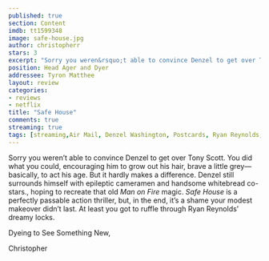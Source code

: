 ```yaml
---
published: true
section: Content
imdb: tt1599348
image: safe-house.jpg
author: christopherr
stars: 3 
excerpt: "Sorry you weren&rsquo;t able to convince Denzel to get over Tony Scott. You did what you could, encouraging him to grow out his hair, brave a little grey&mdash;basically, to act his age. But it hardly makes a difference. Denzel still surrounds himself with epileptic cameramen and handsome whitebread co-stars., hoping to recreate that old <em>Man on Fire</em> magic."
position: Head Ager and Dyer
addressee: Tyron Matthee
layout: review
categories:
- reviews
- netflix
title: "Safe House"
comments: true
streaming: true
tags: [streaming,Air Mail, Denzel Washington, Postcards, Ryan Reynolds, Safe House, Tony Scott]
---
```

<p>Sorry you weren&rsquo;t able to convince Denzel to get over Tony Scott. You did what you could, encouraging him to grow out his hair, brave a little grey&mdash;basically, to act his age. But it hardly makes a difference. Denzel still surrounds himself with epileptic cameramen and handsome whitebread co-stars., hoping to recreate that old <em>Man on Fire</em> magic.  <em>Safe House</em> is a perfectly passable action thriller, but, in the end, it&rsquo;s a shame your modest makeover didn&rsquo;t last. At least you got to ruffle through Ryan Reynolds&rsquo; dreamy locks.</p>
<p>Dyeing to See Something New,</p>
<p>Christopher</p>
